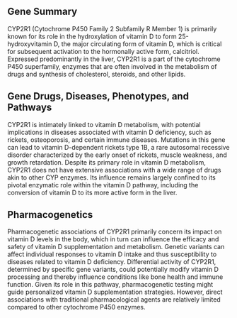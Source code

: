 ## Gene Summary
CYP2R1 (Cytochrome P450 Family 2 Subfamily R Member 1) is primarily known for its role in the hydroxylation of vitamin D to form 25-hydroxyvitamin D, the major circulating form of vitamin D, which is critical for subsequent activation to the hormonally active form, calcitriol. Expressed predominantly in the liver, CYP2R1 is a part of the cytochrome P450 superfamily, enzymes that are often involved in the metabolism of drugs and synthesis of cholesterol, steroids, and other lipids.

## Gene Drugs, Diseases, Phenotypes, and Pathways
CYP2R1 is intimately linked to vitamin D metabolism, with potential implications in diseases associated with vitamin D deficiency, such as rickets, osteoporosis, and certain immune diseases. Mutations in this gene can lead to vitamin D-dependent rickets type 1B, a rare autosomal recessive disorder characterized by the early onset of rickets, muscle weakness, and growth retardation. Despite its primary role in vitamin D metabolism, CYP2R1 does not have extensive associations with a wide range of drugs akin to other CYP enzymes. Its influence remains largely confined to its pivotal enzymatic role within the vitamin D pathway, including the conversion of vitamin D to its more active form in the liver.

## Pharmacogenetics
Pharmacogenetic associations of CYP2R1 primarily concern its impact on vitamin D levels in the body, which in turn can influence the efficacy and safety of vitamin D supplementation and metabolism. Genetic variants can affect individual responses to vitamin D intake and thus susceptibility to diseases related to vitamin D deficiency. Differential activity of CYP2R1, determined by specific gene variants, could potentially modify vitamin D processing and thereby influence conditions like bone health and immune function. Given its role in this pathway, pharmacogenetic testing might guide personalized vitamin D supplementation strategies. However, direct associations with traditional pharmacological agents are relatively limited compared to other cytochrome P450 enzymes.